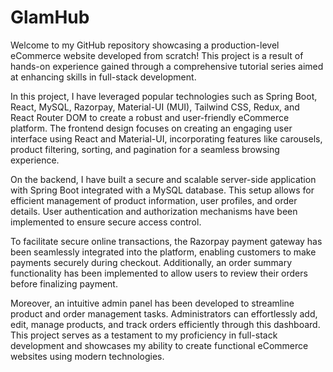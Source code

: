 # GlamHub
Welcome to my GitHub repository showcasing a production-level eCommerce website developed from scratch! This project is a result of hands-on experience gained through a comprehensive tutorial series aimed at enhancing skills in full-stack development.

In this project, I have leveraged popular technologies such as Spring Boot, React, MySQL, Razorpay, Material-UI (MUI), Tailwind CSS, Redux, and React Router DOM to create a robust and user-friendly eCommerce platform. The frontend design focuses on creating an engaging user interface using React and Material-UI, incorporating features like carousels, product filtering, sorting, and pagination for a seamless browsing experience.

On the backend, I have built a secure and scalable server-side application with Spring Boot integrated with a MySQL database. This setup allows for efficient management of product information, user profiles, and order details. User authentication and authorization mechanisms have been implemented to ensure secure access control.

To facilitate secure online transactions, the Razorpay payment gateway has been seamlessly integrated into the platform, enabling customers to make payments securely during checkout. Additionally, an order summary functionality has been implemented to allow users to review their orders before finalizing payment.

Moreover, an intuitive admin panel has been developed to streamline product and order management tasks. Administrators can effortlessly add, edit, manage products, and track orders efficiently through this dashboard.
This project serves as a testament to my proficiency in full-stack development and showcases my ability to create functional eCommerce websites using modern technologies.
